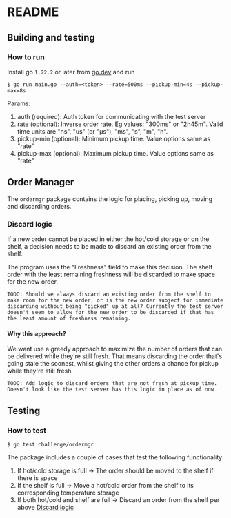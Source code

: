 # README

## Building and testing
### How to run

Install go `1.22.2` or later from [go.dev](https://go.dev/dl/) and run

```
$ go run main.go --auth=<token> --rate=500ms --pickup-min=4s --pickup-max=8s
```

Params:
1. auth (required): Auth token for communicating with the test server
2. rate (optional): Inverse order rate. Eg values: "300ms" or "2h45m". Valid time units are "ns", "us" (or "µs"), "ms", "s", "m", "h".
3. pickup-min (optional): Minimum pickup time. Value options same as "rate" 
4. pickup-max (optional): Maximum pickup time. Value options same as "rate" 


## Order Manager

The `ordermgr` package contains the logic for placing, picking up, moving and discarding orders. 

### Discard logic
If a new order cannot be placed in either the hot/cold storage or on the shelf, a decision needs to be made to discard an existing order from the shelf.

The program uses the "Freshness" field to make this decision. The shelf order with the least remaining freshness will be discarded to make space for the new order. 

`TODO: Should we always discard an existing order from the shelf to make room for the new order, or is the new order subject for immediate discarding without being "picked" up at all? Currently the test server doesn't seem to allow for the new order to be discarded if that has the least amount of freshness remaining.` 

#### Why this approach?
We want use a greedy approach to maximize the number of orders that can be delivered while they're still fresh. That means discarding the order that's going stale the soonest, whilst giving the other orders a chance for pickup while they're still fresh

`TODO: Add logic to discard orders that are not fresh at pickup time. Doesn't look like the test server has this logic in place as of now`

## Testing

### How to test
```
$ go test challenge/ordermgr
```

The package includes a couple of cases that test the following functionality:
1. If hot/cold storage is full -> The order should be moved to the shelf if there is space
2. If the shelf is full -> Move a hot/cold order from the shelf to its corresponding temperature storage
3. If both hot/cold and shelf are full -> Discard an order from the shelf per above [Discard logic](#DiscardLogic)
